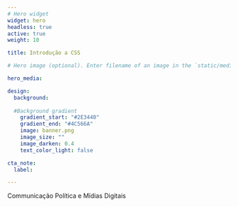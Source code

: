 ```yaml
---
# Hero widget
widget: hero
headless: true
active: true
weight: 10

title: Introdução a CSS

# Hero image (optional). Enter filename of an image in the `static/media/` folder.

hero_media: 

design:
  background:
    
  #Background gradient
    gradient_start: "#2E3440"
    gradient_end: "#4C566A"
    image: banner.png
    image_size: ""
    image_darken: 0.4
    text_color_light: false

cta_note:
  label: 

---
```


Communicação Política e Mídias Digitais

<br>
<br>
